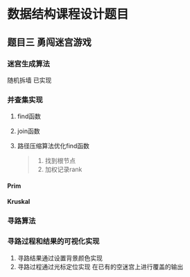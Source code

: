 # 数据结构课程设计题目
## 题目三 勇闯迷宫游戏

### 迷宫生成算法
随机拆墙 已实现
### 并查集实现
1. find函数

2. join函数

3. 路径压缩算法优化find函数

   > 1. 找到根节点
   > 2. 加权记录rank

#### Prim

#### Kruskal

### 寻路算法

### 寻路过程和结果的可视化实现
1. 寻路结果通过设置背景颜色实现
2. 寻路过程通过光标定位实现 在已有的空迷宫上进行覆盖的输出